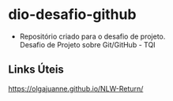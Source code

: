 # dio-desafio-github
- Repositório criado para o desafio de projeto. <br>
Desafio de Projeto sobre Git/GitHub - TQI

## Links Úteis 

https://olgajuanne.github.io/NLW-Return/  
